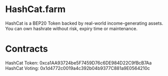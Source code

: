# HashCat.farm
HashCat is a BEP20 Token backed by real-world income-generating assets. You can own hashrate without risk, expiry time or maintenance.

# Contracts
HashCat Token: 0xca1AA93724be5F7459D76c6DE984D22C9fBcB7Aa
HashCat Voting: 0x1d4772c0019a4c392b04b9377C881a9E0564210c

